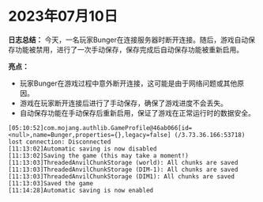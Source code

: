 # 2023年07月10日
**日志总结：**
今天，一名玩家Bunger在连接服务器时断开连接。随后，游戏自动保存功能被禁用，进行了一次手动保存，保存完成后自动保存功能被重新启用。

**亮点：**
- 玩家Bunger在游戏过程中意外断开连接，这可能是由于网络问题或其他原因。
- 游戏在玩家断开连接后进行了手动保存，确保了游戏进度不会丢失。
- 自动保存功能在手动保存后重新启用，保证了游戏在正常运行时的数据安全。
```
[05:10:52]com.mojang.authlib.GameProfile@46ab066[id=<null>,name=Bunger,properties={},legacy=false] (/3.73.36.166:53718) lost connection: Disconnected
[11:13:02]Automatic saving is now disabled
[11:13:02]Saving the game (this may take a moment!)
[11:13:03]ThreadedAnvilChunkStorage (world): All chunks are saved
[11:13:03]ThreadedAnvilChunkStorage (DIM-1): All chunks are saved
[11:13:03]ThreadedAnvilChunkStorage (DIM1): All chunks are saved
[11:13:03]Saved the game
[11:14:28]Automatic saving is now enabled
```
